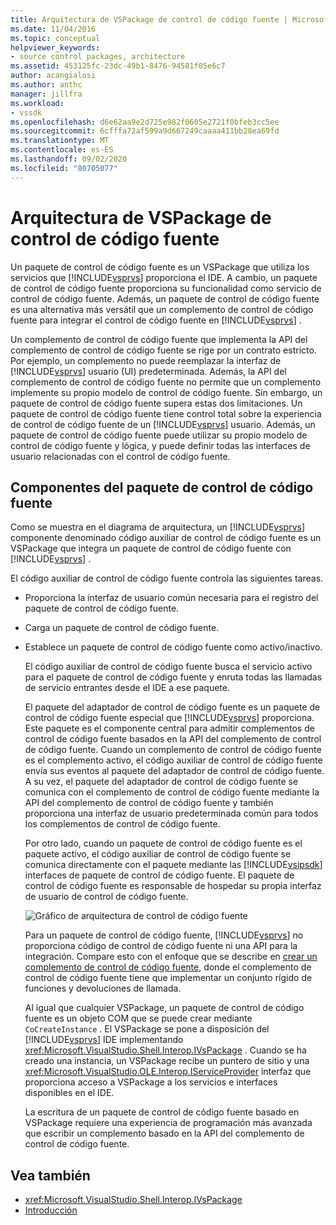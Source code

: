 ```yaml
---
title: Arquitectura de VSPackage de control de código fuente | Microsoft Docs
ms.date: 11/04/2016
ms.topic: conceptual
helpviewer_keywords:
- source control packages, architecture
ms.assetid: 453125fc-23dc-49b1-8476-94581f05e6c7
author: acangialosi
ms.author: anthc
manager: jillfra
ms.workload:
- vssdk
ms.openlocfilehash: d6e62aa9e2d725e982f0605e2721f0bfeb3cc5ee
ms.sourcegitcommit: 6cfffa72af599a9d667249caaaa411bb28ea69fd
ms.translationtype: MT
ms.contentlocale: es-ES
ms.lasthandoff: 09/02/2020
ms.locfileid: "80705077"
---
```

# <a name="source-control-vspackage-architecture"></a>Arquitectura de VSPackage de control de código fuente
Un paquete de control de código fuente es un VSPackage que utiliza los servicios que [!INCLUDE[vsprvs](../../code-quality/includes/vsprvs_md.md)] proporciona el IDE. A cambio, un paquete de control de código fuente proporciona su funcionalidad como servicio de control de código fuente. Además, un paquete de control de código fuente es una alternativa más versátil que un complemento de control de código fuente para integrar el control de código fuente en [!INCLUDE[vsprvs](../../code-quality/includes/vsprvs_md.md)] .

 Un complemento de control de código fuente que implementa la API del complemento de control de código fuente se rige por un contrato estricto. Por ejemplo, un complemento no puede reemplazar la interfaz de [!INCLUDE[vsprvs](../../code-quality/includes/vsprvs_md.md)] usuario (UI) predeterminada. Además, la API del complemento de control de código fuente no permite que un complemento implemente su propio modelo de control de código fuente. Sin embargo, un paquete de control de código fuente supera estas dos limitaciones. Un paquete de control de código fuente tiene control total sobre la experiencia de control de código fuente de un [!INCLUDE[vsprvs](../../code-quality/includes/vsprvs_md.md)] usuario. Además, un paquete de control de código fuente puede utilizar su propio modelo de control de código fuente y lógica, y puede definir todas las interfaces de usuario relacionadas con el control de código fuente.

## <a name="source-control-package-components"></a>Componentes del paquete de control de código fuente
 Como se muestra en el diagrama de arquitectura, un [!INCLUDE[vsprvs](../../code-quality/includes/vsprvs_md.md)] componente denominado código auxiliar de control de código fuente es un VSPackage que integra un paquete de control de código fuente con [!INCLUDE[vsprvs](../../code-quality/includes/vsprvs_md.md)] .

 El código auxiliar de control de código fuente controla las siguientes tareas.

- Proporciona la interfaz de usuario común necesaria para el registro del paquete de control de código fuente.

- Carga un paquete de control de código fuente.

- Establece un paquete de control de código fuente como activo/inactivo.

  El código auxiliar de control de código fuente busca el servicio activo para el paquete de control de código fuente y enruta todas las llamadas de servicio entrantes desde el IDE a ese paquete.

  El paquete del adaptador de control de código fuente es un paquete de control de código fuente especial que [!INCLUDE[vsprvs](../../code-quality/includes/vsprvs_md.md)] proporciona. Este paquete es el componente central para admitir complementos de control de código fuente basados en la API del complemento de control de código fuente. Cuando un complemento de control de código fuente es el complemento activo, el código auxiliar de control de código fuente envía sus eventos al paquete del adaptador de control de código fuente. A su vez, el paquete del adaptador de control de código fuente se comunica con el complemento de control de código fuente mediante la API del complemento de control de código fuente y también proporciona una interfaz de usuario predeterminada común para todos los complementos de control de código fuente.

  Por otro lado, cuando un paquete de control de código fuente es el paquete activo, el código auxiliar de control de código fuente se comunica directamente con el paquete mediante las [!INCLUDE[vsipsdk](../../extensibility/includes/vsipsdk_md.md)] interfaces de paquete de control de código fuente. El paquete de control de código fuente es responsable de hospedar su propia interfaz de usuario de control de código fuente.

  ![Gráfico de arquitectura de control de código fuente](../../extensibility/internals/media/vsipsccarch.gif "VSIPSCCArch")

  Para un paquete de control de código fuente, [!INCLUDE[vsprvs](../../code-quality/includes/vsprvs_md.md)] no proporciona código de control de código fuente ni una API para la integración. Compare esto con el enfoque que se describe en [crear un complemento de control de código fuente,](../../extensibility/internals/creating-a-source-control-plug-in.md) donde el complemento de control de código fuente tiene que implementar un conjunto rígido de funciones y devoluciones de llamada.

  Al igual que cualquier VSPackage, un paquete de control de código fuente es un objeto COM que se puede crear mediante `CoCreateInstance` . El VSPackage se pone a disposición del [!INCLUDE[vsprvs](../../code-quality/includes/vsprvs_md.md)] IDE implementando <xref:Microsoft.VisualStudio.Shell.Interop.IVsPackage> . Cuando se ha creado una instancia, un VSPackage recibe un puntero de sitio y una <xref:Microsoft.VisualStudio.OLE.Interop.IServiceProvider> interfaz que proporciona acceso a VSPackage a los servicios e interfaces disponibles en el IDE.

  La escritura de un paquete de control de código fuente basado en VSPackage requiere una experiencia de programación más avanzada que escribir un complemento basado en la API del complemento de control de código fuente.

## <a name="see-also"></a>Vea también
- <xref:Microsoft.VisualStudio.Shell.Interop.IVsPackage>
- [Introducción](../../extensibility/internals/getting-started-with-source-control-vspackages.md)
